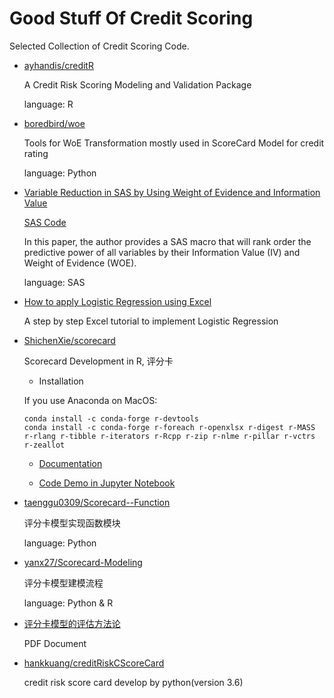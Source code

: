 # Good Stuff Of Credit Scoring
Selected Collection of Credit Scoring Code.

- [ayhandis/creditR](https://github.com/ayhandis/creditR)

  A Credit Risk Scoring Modeling and Validation Package
  
  language: R

- [boredbird/woe](https://github.com/boredbird/woe)

  Tools for WoE Transformation mostly used in ScoreCard Model for credit rating
  
  language: Python
  
 - [Variable Reduction in SAS by Using Weight of Evidence and Information Value](http://support.sas.com/resources/papers/proceedings13/095-2013.pdf)
 
   [SAS Code](./code/Variable_Reduction_By_WOE_IV.sas)
   

   In this paper, the author provides a SAS macro that will rank order 
  the predictive power of all variables by their
  Information Value (IV) and Weight of Evidence (WOE). 

   language: SAS
   
- [How to apply Logistic Regression using Excel](https://blog.learningtree.com/how-to-apply-logistic-regression-using-excel/)
   
   A step by step Excel tutorial to implement Logistic Regression
   
- [ShichenXie/scorecard](https://github.com/ShichenXie/scorecard)

   Scorecard Development in R, 评分卡
   
   - Installation
   
   If you use Anaconda on MacOS: 
   
   ```
   conda install -c conda-forge r-devtools
   conda install -c conda-forge r-foreach r-openxlsx r-digest r-MASS r-rlang r-tibble r-iterators r-Rcpp r-zip r-nlme r-pillar r-vctrs r-zeallot
   ```
   
   - [Documentation](http://shichen.name/scorecard/)
   
   - [Code Demo in Jupyter Notebook](./code/R_scorecard.ipynb)

- [taenggu0309/Scorecard--Function](https://github.com/taenggu0309/Scorecard--Function)
   
   评分卡模型实现函数模块
   
   language: Python

- [yanx27/Scorecard-Modeling](https://github.com/yanx27/Scorecard-Modeling)

   评分卡模型建模流程
   
   language: Python & R

- [评分卡模型的评估方法论](https://github.com/taenggu0309/Scorecard--Assessment/blob/master/%E8%AF%84%E5%88%86%E5%8D%A1%E6%A8%A1%E5%9E%8B%E7%9A%84%E8%AF%84%E4%BC%B0%E6%96%B9%E6%B3%95%E8%AE%BA.pdf)

   PDF Document

- [hankkuang/creditRiskCScoreCard](https://github.com/hankkuang/creditRiskCScoreCard)

   credit risk score card develop by python(version 3.6)
